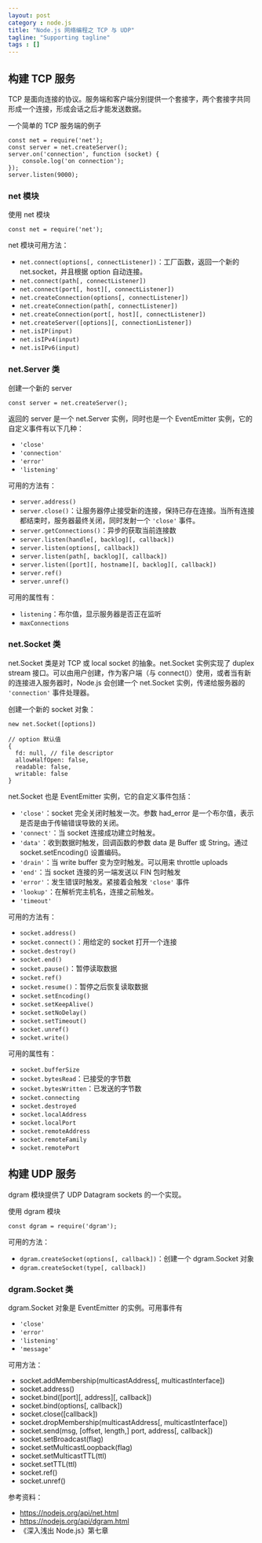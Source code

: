 ```yaml
---
layout: post
category : node.js
title: "Node.js 网络编程之 TCP 与 UDP"
tagline: "Supporting tagline"
tags : []
---
```



## 构建 TCP 服务
TCP 是面向连接的协议。服务端和客户端分别提供一个套接字，两个套接字共同形成一个连接，形成会话之后才能发送数据。

一个简单的 TCP 服务端的例子

```
const net = require('net');
const server = net.createServer();
server.on('connection', function (socket) {
    console.log('on connection');
});
server.listen(9000);
```

### net 模块

使用 net 模块

```
const net = require('net');
```

net 模块可用方法：

- `net.connect(options[, connectListener])`：工厂函数，返回一个新的 net.socket，并且根据 option 自动连接。
- `net.connect(path[, connectListener])`
- `net.connect(port[, host][, connectListener])`
- `net.createConnection(options[, connectListener])`
- `net.createConnection(path[, connectListener])`
- `net.createConnection(port[, host][, connectListener])`
- `net.createServer([options][, connectionListener])`
- `net.isIP(input)`
- `net.isIPv4(input)`
- `net.isIPv6(input)`

### net.Server 类

创建一个新的 server

```
const server = net.createServer();
```

返回的 server 是一个 net.Server 实例，同时也是一个 EventEmitter 实例，它的自定义事件有以下几种：

- `'close'`
- `'connection'`
- `'error'`
- `'listening'`

可用的方法有：

- `server.address()`
- `server.close()`：让服务器停止接受新的连接，保持已存在连接。当所有连接都结束时，服务器最终关闭，同时发射一个 `'close'` 事件。
- `server.getConnections()`：异步的获取当前连接数
- `server.listen(handle[, backlog][, callback])`
- `server.listen(options[, callback])`
- `server.listen(path[, backlog][, callback])`
- `server.listen([port][, hostname][, backlog][, callback])`
- `server.ref()`
- `server.unref()`

可用的属性有：

- `listening`：布尔值，显示服务器是否正在监听
- `maxConnections`

### net.Socket 类

net.Socket 类是对 TCP 或 local socket 的抽象。net.Socket 实例实现了 duplex stream 接口。可以由用户创建，作为客户端（与 connect()）使用，或者当有新的连接进入服务器时，Node.js 会创建一个 net.Socket 实例，传递给服务器的 `'connection'` 事件处理器。

创建一个新的 socket 对象：

```
new net.Socket([options])

// option 默认值
{
  fd: null, // file descriptor
  allowHalfOpen: false,
  readable: false,
  writable: false
}
```

net.Socket 也是 EventEmitter 实例，它的自定义事件包括：

- `'close'`：socket 完全关闭时触发一次。参数 had_error 是一个布尔值，表示是否是由于传输错误导致的关闭。
- `'connect'`：当 socket 连接成功建立时触发。
- `'data'`：收到数据时触发，回调函数的参数 data 是 Buffer 或 String。通过 socket.setEncoding() 设置编码。
- `'drain'`：当 write buffer 变为空时触发。可以用来 throttle uploads
- `'end'`：当 socket 连接的另一端发送以 FIN 包时触发
- `'error'`：发生错误时触发。紧接着会触发 `'close'` 事件
- `'lookup'`：在解析完主机名，连接之前触发。
- `'timeout'`

可用的方法有：

- `socket.address()`
- `socket.connect()`：用给定的 socket 打开一个连接
- `socket.destroy()`
- `socket.end()`
- `socket.pause()`：暂停读取数据
- `socket.ref()`
- `socket.resume()`：暂停之后恢复读取数据
- `socket.setEncoding()`
- `socket.setKeepAlive()`
- `socket.setNoDelay()`
- `socket.setTimeout()`
- `socket.unref()`
- `socket.write()`


可用的属性有：

- `socket.bufferSize`
- `socket.bytesRead`：已接受的字节数
- `socket.bytesWritten`：已发送的字节数
- `socket.connecting`
- `socket.destroyed`
- `socket.localAddress`
- `socket.localPort`
- `socket.remoteAddress`
- `socket.remoteFamily`
- `socket.remotePort`

## 构建 UDP 服务

dgram 模块提供了 UDP Datagram sockets 的一个实现。

使用 dgram 模块

```
const dgram = require('dgram');
```

可用的方法：

- `dgram.createSocket(options[, callback])`：创建一个 dgram.Socket 对象
- `dgram.createSocket(type[, callback])`


### dgram.Socket 类

dgram.Socket 对象是 EventEmitter 的实例。可用事件有

- `'close'`
- `'error'`
- `'listening'`
- `'message'`

可用方法：

* socket.addMembership(multicastAddress[, multicastInterface])
* socket.address()
* socket.bind([port][, address][, callback])
* socket.bind(options[, callback])
* socket.close([callback])
* socket.dropMembership(multicastAddress[, multicastInterface])
* socket.send(msg, [offset, length,] port, address[, callback])
* socket.setBroadcast(flag)
* socket.setMulticastLoopback(flag)
* socket.setMulticastTTL(ttl)
* socket.setTTL(ttl)
* socket.ref()
* socket.unref()

参考资料：


- https://nodejs.org/api/net.html
- https://nodejs.org/api/dgram.html
- 《深入浅出 Node.js》第七章





